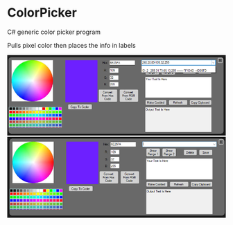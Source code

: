 ColorPicker
===========

C# generic color picker program

Pulls pixel color then places the info in labels


![alt text](https://raw.githubusercontent.com/sToCkRIM/Multi-Coloret-Texter-Project/main/Multi-Colored%20Texter/Images/image.jpg?token=AWODGYIP2REFZJK3GGXJ63TBTE6OQ "ColorPicker")
![alt text](https://github.com/sToCkRIM/Multi-Coloret-Texter-Project/blob/main/Multi-Colored%20Texter/Images/image2.jpg "ColorPicker")
